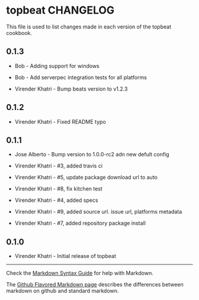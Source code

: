 topbeat CHANGELOG
=================

This file is used to list changes made in each version of the topbeat cookbook.

0.1.3
-----

- Bob - Adding support for windows

- Bob - Add serverpec integration tests for all platforms

- Virender Khatri - Bump beats version to v1.2.3

0.1.2
-----

- Virender Khatri - Fixed README typo

0.1.1
-----

- Jose Alberto - Bump version to 1.0.0-rc2 adn new defult config

- Virender Khatri - #3, added travis ci

- Virender Khatri - #5, update package download url to auto

- Virender Khatri - #8, fix kitchen test

- Virender Khatri - #4, added specs

- Virender Khatri - #9, added source url. issue url, platforms metadata

- Virender Khatri - #7, added repository package install


0.1.0
-----
- Virender Khatri - Initial release of topbeat

- - -
Check the [Markdown Syntax Guide](http://daringfireball.net/projects/markdown/syntax) for help with Markdown.

The [Github Flavored Markdown page](http://github.github.com/github-flavored-markdown/) describes the differences between markdown on github and standard markdown.
